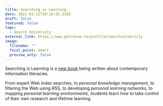 ```yaml
---
title: Searching is Learning
date: 2021-03-22T20:18:55.318Z
draft: false
featured: false
tags:
  - Search University
external_link: https://www.getrevue.co/profile/searchuniversity
image:
  filename: ""
  focal_point: Smart
  preview_only: false
---
```

Searching is Learning is a [new book](https://www.getrevue.co/profile/searchuniversity) being written about contemporary information literacies.

From expert Web index searches, to *personal knowledge management*, to filtering the Web using RSS, to developing *personal learning networks*, to mapping *personal learning environments*, students learn how to take control of their own research and lifetime learning.